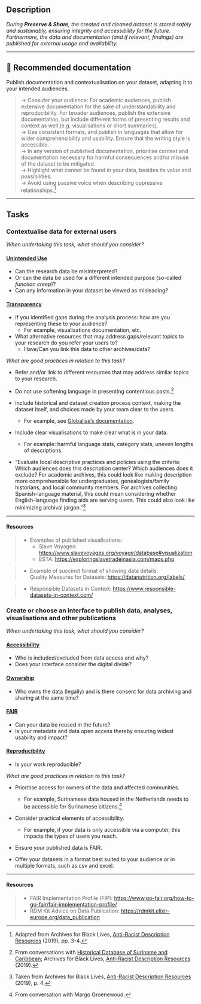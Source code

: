 
## Description
_During **Preserve & Share**, the created and cleaned dataset is stored safely and sustainably, ensuring integrity and accessibility for the future. Furthermore, the data and documentation (and if relevant, findings) are published for external usage and availability._ 

---

## 📔 Recommended documentation
Publish documentation and contextualisation on your dataset, adapting it to your intended audiences.
> → Consider your audience: For academic audiences, publish extensive documentation for the sake of understandability and reproducibility. For broader audiences, publish the extensive documentation, but include different forms of presenting results and context as well (e.g. visualisations or short summaries). <br>
> → Use consistent formats, and publish in languages that allow for wider comprehensibility and usability. Ensure that the writing style is accessible. <br>
> → In any version of published documentation, prioritise context and documentation necessary for harmful consequences and/or misuse of the dataset to be mitigated.<br>
> → Highlight what _cannot_ be found in your data, besides its value and possibilities.<br>
> → Avoid using passive voice when describing oppressive relationships.[^1]

---

## Tasks

### Contextualise data for external users

_When undertaking this task, what should you consider?_

#### [**Unintended Use**](bias/types/unintended-use)

- Can the research data be misinterpreted?
- Or can the data be used for a different intended purpose (so-called _function creep_)?
- Can any information in your dataset be viewed as misleading?


#### [**Transparency**](bias/types/transparency)

- If you identified gaps during the analysis process: how are you representing these to your audience? 
    - For example, visualisations documentation, etc.
- What alternative resources that may address gaps/relevant topics to your research do you refer your users to?
    - Have/Can you link this data to other archives/data?

_What are good practices in relation to this task?_

- Refer and/or link to different resources that may address similar topics to your research. 

- Do not use softening language in presenting contentious pasts.[^2]

- Include historical and dataset creation process context, making the dataset itself, and choices made by your team clear to the users.
    - For example, see [Globalise’s documentation](https://datasets.iisg.amsterdam/dataverse/globalise). 

- Include clear visualisations to make clear what is in your data.
    - For example: harmful language stats, category stats, uneven lengths of descriptions. 

- “Evaluate local descriptive practices and policies using the criteria: Which audiences does this description center? Which audiences does it exclude? For academic archives, this could look like making description more comprehensible for undergraduates, genealogists/family historians, and local community members. For archives collecting Spanish-language material, this could mean considering whether English-language finding aids are serving users. This could also look like minimizing archival jargon.”[^3]


---

#### Resources
    
> - Examples of published visualisations: 
>   - Slave Voyages: https://www.slavevoyages.org/voyage/database#visualization
>   - ESTA: https://exploringslavetradeinasia.com/maps.php 

> - Example of succinct format of showing data details: <br> 
    Quality Measures for Datasets: https://datanutrition.org/labels/ 

> - Responsible Datasets in Context: https://www.responsible-datasets-in-context.com/


### Create or choose an interface to publish data, analyses, visualisations and other publications

_When undertaking this task, what should you consider?_

#### [**Accessibility**](bias/types/accessibility)

- Who is included/excluded from data access and why? 
- Does your interface consider the digital divide?

#### [**Ownership**](bias/types/ownership)

- Who owns the data (legally) and is there consent for data archiving and sharing at the same time?

#### [**FAIR**](bias/types/FAIR)

- Can your data be reused in the future?
- Is your metadata and data open access thereby ensuring widest usability and impact? 

#### [**Reproducibility**](bias/types/reproducibility)
- Is your work reproducible?

_What are good practices in relation to this task?_

- Prioritise access for owners of the data and affected communities. 
    - For example, Surinamese data housed in the Netherlands needs to be accessible for Surinamese citizens.[^4]

- Consider practical elements of accessibility. 
    - For example, if your data is only accessible via a computer, this impacts the types of users you reach. 

- Ensure your published data is FAIR. 

- Offer your datasets in a format best suited to your audience or in multiple formats, such as csv and excel. 


----

#### Resources
    
> - FAIR Implementation Profile (FIP): https://www.go-fair.org/how-to-go-fair/fair-implementation-profile/ 
> - RDM Kit Advice on Data Publication: https://rdmkit.elixir-europe.org/data_publication 


[^1]: Adapted from Archives for Black Lives, <a href='https://archivesforblacklives.wordpress.com/wp-content/uploads/2019/10/ardr_final.pdf'>Anti-Racist Description Resources</a> (2019), pp. 3-4.
[^2]: From conversations with [Historical Database of Suriname and Caribbean](https://www.ru.nl/onderzoek/onderzoeksprojecten/historische-database-van-suriname-en-de-cariben); Archives for Black Lives, <a href='https://archivesforblacklives.wordpress.com/wp-content/uploads/2019/10/ardr_final.pdf'>Anti-Racist Description Resources</a> (2019). 
[^3]: Taken from Archives for Black Lives, <a href='https://archivesforblacklives.wordpress.com/wp-content/uploads/2019/10/ardr_final.pdf'>Anti-Racist Description Resources</a> (2019), p. 4.
[^4]: From conversation with Margo Groenewoud.